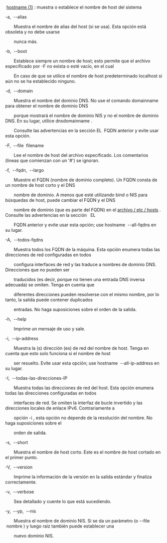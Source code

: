  [hostname (1)](https://translate.google.com/website?sl=auto&tl=es&u=http://manpages.ubuntu.com/manpages/precise/en/man1/hostname.1.html) : muestra o establece el nombre de host del sistema

-a,  --alias

       Muestra el nombre de alias del host (si se usa). Esta opción está obsoleta y no debe usarse

       nunca más.

-b,  --boot 

       Establece siempre un nombre de host; esto permite que el archivo especificado por -F no exista o esté vacío, en el cual

       En caso de que se utilice el nombre de host predeterminado localhost si aún no se ha establecido ninguno.

-d,  --domain 

       Muestra el nombre del dominio DNS. No use el comando domainname para obtener el nombre de dominio DNS

       porque mostrará el nombre de dominio NIS y no el nombre de dominio DNS. En su lugar, utilice dnsdomainname .

       Consulte las advertencias en la sección EL  FQDN anterior y evite usar esta opción.

-F,  --file  filename 

       Lee el nombre de host del archivo especificado. Los comentarios (líneas que comienzan con un '#') se ignoran.

-f,  --fqdn,  --largo

       Muestre el FQDN (nombre de dominio completo). Un FQDN consta de un nombre de host corto y el DNS

       nombre de dominio. A menos que esté utilizando bind o NIS para búsquedas de host, puede cambiar el FQDN y el DNS

       nombre de dominio (que es parte del FQDN) en el [archivo / etc / hosts](about:blank) . Consulte las advertencias en la sección   EL 

       FQDN anterior y evite usar esta opción; use hostname  --all-fqdns en su lugar.

-A,  --todos-fqdns

       Muestra todos los FQDN de la máquina. Esta opción enumera todas las direcciones de red configuradas en todos

       configura interfaces de red y las traduce a nombres de dominio DNS. Direcciones que no pueden ser

       traducidos (es decir, porque no tienen una entrada DNS inversa adecuada) se omiten. Tenga en cuenta que

       diferentes direcciones pueden resolverse con el mismo nombre, por lo tanto, la salida puede contener duplicados

       entradas. No haga suposiciones sobre el orden de la salida.

-h,  --help 

       Imprime un mensaje de uso y sale.

-i,  --ip-address

       Muestra la (s) dirección (es) de red del nombre de host. Tenga en cuenta que esto solo funciona si el nombre de host

       ser resuelto. Evite usar esta opción; use hostname  --all-ip-address en su lugar.

-I,  --todas-las-direcciones-IP

       Muestra todas las direcciones de red del host. Esta opción enumera todas las direcciones configuradas en todos

       interfaces de red. Se omiten la interfaz de bucle invertido y las direcciones locales de enlace IPv6. Contrariamente a

       opción -i , esta opción no depende de la resolución del nombre. No haga suposiciones sobre el

       orden de salida.

-s,  --short 

       Muestra el nombre de host corto. Este es el nombre de host cortado en el primer punto.

-V,  --version 

       Imprime la información de la versión en la salida estándar y finaliza correctamente.

-v,  --verbose 

       Sea detallado y cuente lo que está sucediendo.

-y,  --yp,  --nis 

       Muestra el nombre de dominio NIS. Si se da un parámetro (o --file  nombre ) y luego raíz también puede establecer una

       nuevo dominio NIS.
